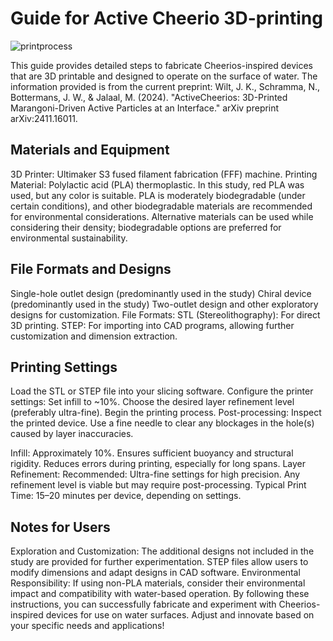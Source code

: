 # Guide for Active Cheerio 3D-printing
![printprocess](https://github.com/user-attachments/assets/07f0eeb4-acfe-40e5-a2db-4edd8781d27b)

This guide provides detailed steps to fabricate Cheerios-inspired devices that are 3D printable and designed to operate on the surface of water.
The information provided is from the current preprint: Wilt, J. K., Schramma, N., Bottermans, J. W., & Jalaal, M. (2024). "ActiveCheerios: 3D-Printed Marangoni-Driven Active Particles at an Interface." arXiv preprint arXiv:2411.16011.

## Materials and Equipment ##

3D Printer: Ultimaker S3 fused filament fabrication (FFF) machine. 
Printing Material: Polylactic acid (PLA) thermoplastic. In this study, red PLA was used, but any color is suitable. PLA is moderately biodegradable (under certain conditions), and other biodegradable materials are recommended for environmental considerations. Alternative materials can be used while considering their density; biodegradable options are preferred for environmental sustainability.

## File Formats and Designs ##

Single-hole outlet design (predominantly used in the study)
Chiral device (predominantly used in the study)
Two-outlet design and other exploratory designs for customization. File Formats: STL (Stereolithography): For direct 3D printing. STEP: For importing into CAD programs, allowing further customization and dimension extraction.

## Printing Settings ##

Load the STL or STEP file into your slicing software. Configure the printer settings: Set infill to ~10%. Choose the desired layer refinement level (preferably ultra-fine). Begin the printing process. Post-processing: Inspect the printed device. Use a fine needle to clear any blockages in the hole(s) caused by layer inaccuracies.

Infill: Approximately 10%. Ensures sufficient buoyancy and structural rigidity. Reduces errors during printing, especially for long spans. Layer Refinement: Recommended: Ultra-fine settings for high precision. Any refinement level is viable but may require post-processing. Typical Print Time: 15–20 minutes per device, depending on settings.


## Notes for Users ##

Exploration and Customization: The additional designs not included in the study are provided for further experimentation. STEP files allow users to modify dimensions and adapt designs in CAD software. Environmental Responsibility: If using non-PLA materials, consider their environmental impact and compatibility with water-based operation. By following these instructions, you can successfully fabricate and experiment with Cheerios-inspired devices for use on water surfaces. Adjust and innovate based on your specific needs and applications!


